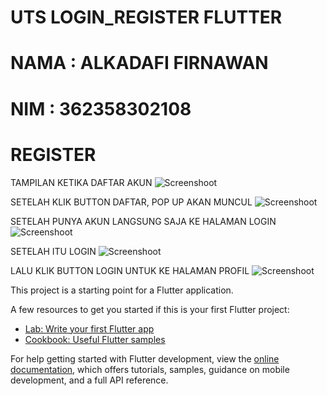 # UTS LOGIN_REGISTER FLUTTER

# NAMA : ALKADAFI FIRNAWAN
# NIM  : 362358302108

# REGISTER
TAMPILAN KETIKA DAFTAR AKUN
![Screenshoot](assets/4.png)

SETELAH KLIK BUTTON DAFTAR, POP UP AKAN MUNCUL
![Screenshoot](assets/5.png)

SETELAH PUNYA AKUN LANGSUNG SAJA KE HALAMAN LOGIN
![Screenshoot](assets/1.png)

SETELAH ITU LOGIN
![Screenshoot](assets/2.png)

LALU KLIK BUTTON LOGIN UNTUK KE HALAMAN PROFIL
![Screenshoot](assets/3.png)




This project is a starting point for a Flutter application.

A few resources to get you started if this is your first Flutter project:

- [Lab: Write your first Flutter app](https://docs.flutter.dev/get-started/codelab)
- [Cookbook: Useful Flutter samples](https://docs.flutter.dev/cookbook)

For help getting started with Flutter development, view the
[online documentation](https://docs.flutter.dev/), which offers tutorials,
samples, guidance on mobile development, and a full API reference.

